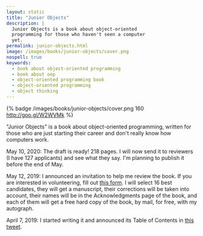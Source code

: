```yaml
---
layout: static
title: "Junior Objects"
description: |
  Junior Objects is a book about object-oriented
  programming for those who haven't seen a computer
  yet.
permalink: junior-objects.html
image: /images/books/junior-objects/cover.png
nospell: true
keywords:
  - book about object-oriented programming
  - book about oop
  - object-oriented programming book
  - object-oriented programming
  - object thinking
---
```


{% badge /images/books/junior-objects/cover.png 160 http://goo.gl/W2WVMk %}

"Junior Objects" is a book about object-oriented programming, written
for those who are just starting their career and don't really
know how computers work.

<!--more-->

May 10, 2020:
The draft is ready! 218 pages. I will now send it to
reviewers (I have 127 applicants) and see what they say. I'm planning
to publish it before the end of May.

May 12, 2019:
I announced an invitation to help me review the book. If you are
interested in volunteering, fill out
[this form](https://docs.google.com/forms/d/17chSctRwT4TFaVsQjC-66sl0pAx5i3_Xnwfhq-q-psQ).
I will select 16 best candidates, they will get a manuscript, their
corrections will be taken into account, their names will be in the
Acknowledgments page of the book, and each of them will get a free hard copy
of the book, by mail, for free, with my autograph.

April 7, 2019:
I started writing it and announced its Table of Contents in
[this tweet](https://twitter.com/yegor256/status/1114898095769358336).
